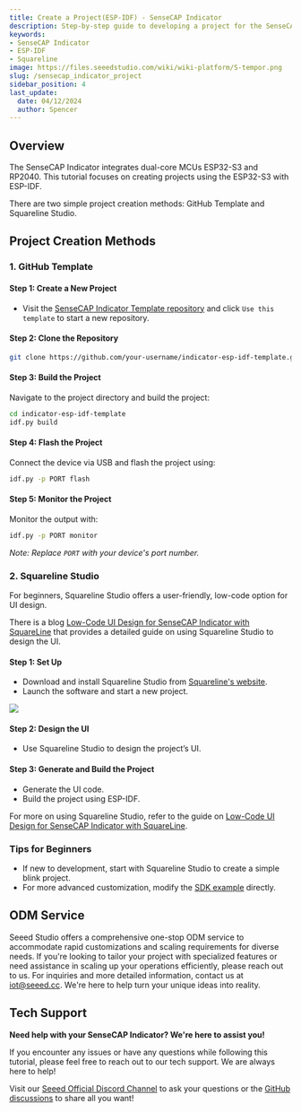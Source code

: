 ```yaml
---
title: Create a Project(ESP-IDF) - SenseCAP Indicator
description: Step-by-step guide to developing a project for the SenseCAP Indicator using ESP-IDF or Squareline Studio.
keywords: 
- SenseCAP Indicator
- ESP-IDF
- Squareline
image: https://files.seeedstudio.com/wiki/wiki-platform/S-tempor.png
slug: /sensecap_indicator_project
sidebar_position: 4
last_update:
  date: 04/12/2024
  author: Spencer
---
```


## Overview

The SenseCAP Indicator integrates dual-core MCUs ESP32-S3 and RP2040. This tutorial focuses on creating projects using the ESP32-S3 with ESP-IDF.

There are two simple project creation methods: GitHub Template and Squareline Studio.

## Project Creation Methods

### 1. GitHub Template

#### Step 1: Create a New Project

- Visit the [SenseCAP Indicator Template repository](https://github.com/Seeed-Solution/indicator-esp-idf-template) and click `Use this template` to start a new repository.

#### Step 2: Clone the Repository

```bash
git clone https://github.com/your-username/indicator-esp-idf-template.git
```

#### Step 3: Build the Project

Navigate to the project directory and build the project:

```bash
cd indicator-esp-idf-template
idf.py build
```

#### Step 4: Flash the Project

Connect the device via USB and flash the project using:

```bash
idf.py -p PORT flash
```

#### Step 5: Monitor the Project

Monitor the output with:

```bash
idf.py -p PORT monitor
```

*Note: Replace `PORT` with your device's port number.*

### 2. Squareline Studio

For beginners, Squareline Studio offers a user-friendly, low-code option for UI design.

There is a blog [Low-Code UI Design for SenseCAP Indicator with SquareLine](https://www.hackster.io/spenyan/low-code-ui-design-for-sensecap-indicator-with-squareline-9825fe) that provides a detailed guide on using Squareline Studio to design the UI.

#### Step 1: Set Up

- Download and install Squareline Studio from [Squareline's website](https://studio.squareline.io/).
- Launch the software and start a new project.

![](https://hackster.imgix.net/uploads/attachments/1650386/image_4QrcVcHWtG.png?auto=compress%2Cformat&w=1280&h=960)

#### Step 2: Design the UI

- Use Squareline Studio to design the project’s UI.

#### Step 3: Generate and Build the Project

- Generate the UI code.
- Build the project using ESP-IDF.

For more on using Squareline Studio, refer to the guide on [Low-Code UI Design for SenseCAP Indicator with SquareLine](https://www.hackster.io/spenyan/low-code-ui-design-for-sensecap-indicator-with-squareline-9825fe).

### Tips for Beginners

- If new to development, start with Squareline Studio to create a simple blink project.
- For more advanced customization, modify the [SDK example](https://github.com/Seeed-Solution/SenseCAP_Indicator_ESP32) directly.

## ODM Service

Seeed Studio offers a comprehensive one-stop ODM service to accommodate rapid customizations and scaling requirements for diverse needs. If you're looking to tailor your project with specialized features or need assistance in scaling up your operations efficiently, please reach out to us. For inquiries and more detailed information, contact us at iot@seeed.cc. We're here to help turn your unique ideas into reality.

## Tech Support

**Need help with your SenseCAP Indicator? We're here to assist you!**

If you encounter any issues or have any questions while following this tutorial, please feel free to reach out to our tech support. We are always here to help!

Visit our [Seeed Official Discord Channel](https://discord.com/invite/QqMgVwHT3X) to ask your questions or the [GitHub discussions](https://github.com/Seeed-Solution/SenseCAP_Indicator_ESP32/discussions) to share all you want!
